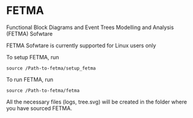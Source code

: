 # FETMA
Functional Block Diagrams and Event Trees Modelling and Analysis  (FETMA) Sofwtare

FETMA Sofwtare is currently supported for Linux users only

To setup FETMA, run
```
source /Path-to-fetma/setup_fetma
```

To run FETMA, run
```
source /Path-to-fetma/fetma
```

All the necessary files (logs, tree.svg) will be created in the folder where you have sourced FETMA.


